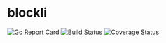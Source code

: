 # blockli

[![Go Report Card](https://goreportcard.com/badge/github.com/magichansi/Blockli)](https://goreportcard.com/report/github.com/magichansi/Blockli)
[![Build Status](https://travis-ci.org/magichansi/blockli.svg?branch=master)](https://travis-ci.org/magichansi/blockli)
[![Coverage Status](https://coveralls.io/repos/github/magichansi/blockli/badge.svg?branch=master)](https://coveralls.io/github/magichansi/blockli?branch=master)
